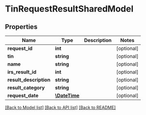 # TinRequestResultSharedModel

## Properties
Name | Type | Description | Notes
------------ | ------------- | ------------- | -------------
**request_id** | **int** |  | [optional] 
**tin** | **string** |  | [optional] 
**name** | **string** |  | [optional] 
**irs_result_id** | **int** |  | [optional] 
**result_description** | **string** |  | [optional] 
**result_category** | **string** |  | [optional] 
**request_date** | [**\DateTime**](\DateTime.md) |  | [optional] 

[[Back to Model list]](../README.md#documentation-for-models) [[Back to API list]](../README.md#documentation-for-api-endpoints) [[Back to README]](../README.md)


